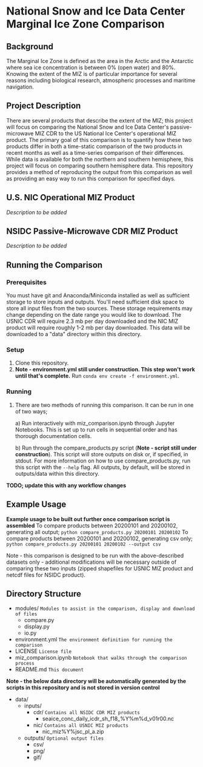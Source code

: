 # National Snow and Ice Data Center Marginal Ice Zone Comparison

## Background
The Marginal Ice Zone is defined as the area in the Arctic and the Antarctic where sea ice concentration is between 0% (open water) and 80%.  Knowing the extent of the MIZ is of particular importance for several reasons including biological research, atmospheric processes and maritime navigation.   

## Project Description

There are several products that describe the extent of the MIZ; this project will focus on comparing the National Snow and Ice Data Center's passive-microwave MIZ CDR to the US National Ice Center's operational MIZ product.  The primary goal of this comparison is to quantify how these two products differ in both a time-static comparison of the two products in recent months as well as a time-series comparison of their differences.  While data is available for both the northern and southern hemisphere, this project will focus on comparing southern hemisphere data.  This repository provides a method of reproducing the output from this comparison as well as providing an easy way to run this comparison for specified days.  

## U.S. NIC Operational MIZ Product
*Description to be added*

## NSIDC Passive-Microwave CDR MIZ Product
*Description to be added*

## Running the Comparison

### Prerequisites
You must have git and Anaconda/Miniconda installed as well as sufficient storage to store inputs and outputs.  You'll need sufficient disk space to store all input files from the two sources.  These storage requirements may change depending on the date range you would like to download.  The USNIC CDR will require 2.3 mb per day downloaded and the NIC MIZ product will require roughly 1-2 mb per day downloaded.  This data will be downloaded to a "data" directory within this directory.

### Setup
1) Clone this repository.
2) **Note - environment.yml still under construction.  This step won't work until that's complete.**  Run `conda env create -f environment.yml`.

### Running
1) There are two methods of running this comparison.  It can be run in one of two ways;  

    a) Run interactively with miz_comparison.ipynb through Jupyter Notebooks.  This is set up to run cells in sequential order and has thorough documentation cells.  
       
    b) Run through the compare_products.py script (**Note - script still under construction**).  This script will store outputs on disk or, if specified, in stdout.  For more information on how to use compare_products.py, run this script with the `--help` flag. All outputs, by default, will be stored in outputs/data within this directory.

**TODO; update this with any workflow changes**

## Example Usage

**Example usage to be built out further once comparison script is assembled**
To compare products between 20200101 and 20200102, generating all output;
`python compare_products.py 20200101 20200102`
To compare products between 20200101 and 20200102, generating csv only;
`python compare_products.py 20200101 20200102 --output csv`

Note - this comparison is designed to be run with the above-described datasets only - additional modifications will be necessary outside of comparing these two inputs (zipped shapefiles for USNIC MIZ product and netcdf files for NSIDC product).

## Directory Structure

* modules/ `Modules to assist in the comparison, display and download of files`
    * compare.py
    * display.py
    * io.py
* environment.yml `The environment definition for running the comparison`
* LICENSE `License file`
* miz_comparison.ipynb `Notebook that walks through the comparison process`
* README.md `This document`

**Note - the below data directory will be automatically generated by the scripts in this repository and is not stored in version control**
* data/  
    * inputs/
        * cdr/ `Contains all NSIDC CDR MIZ products`
            * seaice_conc_daily_icdr_sh_f18_%Y%m%d_v01r00.nc
        * nic/ `Contains all USNIC MIZ products`
            * nic_miz%Y%jsc_pl_a.zip
    * outputs/ `Optional output files`
        * csv/
        * png/
        * gif/